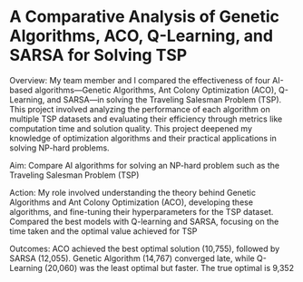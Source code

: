 # A Comparative Analysis of Genetic Algorithms, ACO, Q-Learning, and SARSA for Solving TSP

Overview: My team member and I compared the effectiveness of four AI-based algorithms—Genetic Algorithms, Ant Colony Optimization (ACO), Q-Learning, and SARSA—in solving the Traveling Salesman Problem (TSP). This project involved analyzing the performance of each algorithm on multiple TSP datasets and evaluating their efficiency through metrics like computation time and solution quality. This project deepened my knowledge of optimization algorithms and their practical applications in solving NP-hard problems.

Aim: Compare AI algorithms for solving an NP-hard problem such as the Traveling Salesman Problem (TSP)

Action: My role involved understanding the theory behind Genetic Algorithms and Ant Colony Optimization (ACO), developing these algorithms, and fine-tuning their hyperparameters for the TSP dataset. Compared the best models with Q-learning and SARSA, focusing on the time taken and the optimal value achieved for TSP

Outcomes: ACO achieved the best optimal solution (10,755), followed by SARSA (12,055). Genetic Algorithm (14,767) converged late, while Q-Learning (20,060) was the least optimal but faster. The true optimal is 9,352
